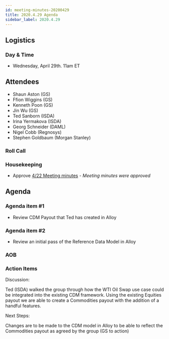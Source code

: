 ```yaml
---
id: meeting-minutes-20200429
title: 2020.4.29 Agenda
sidebar_label: 2020.4.29
---
```


## Logistics
### Day & Time
* Wednesday, April 29th. 11am ET

## Attendees
* Shaun Aston (GS)
* Ffion Wiggins (GS)
* Kenneth Poon (GS)
* Jin Wu (GS)
* Ted Sanborn (ISDA) 
* Irina Yermakova (ISDA)
* Georg Schneider (DAML)
* Nigel Cobb (Regnosys)
* Stephen Goldbaum (Morgan Stanley)

### Roll Call

### Housekeeping
* Approve [4/22 Meeting minutes](https://github.com/finos/alloy/blob/master/meeting-minutes/commodities-ref-data-wg/2020.4.22-commod-wg-meeting.md) - _Meeting minutes were approved_ 

## Agenda

### Agenda item #1
* Review CDM Payout that Ted has created in Alloy

### Agenda item #2
* Review an initial pass of the Reference Data Model in Alloy

### AOB

### Action Items

Discussion:

Ted (ISDA) walked the group through how the WTI Oil Swap use case could be integrated into the existing CDM framework. Using the existing Equities payout we are able to create a Commodities payout with the addition of a handful features. 

Next Steps:

Changes are to be made to the CDM model in Alloy to be able to reflect the Commodities payout as agreed by the group (GS to action)

